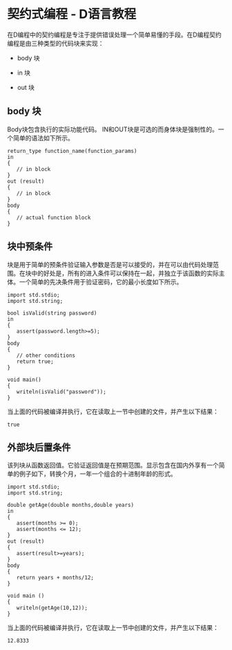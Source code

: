 # 契约式编程 - D语言教程

在D编程中的契约编程是专注于提供错误处理一个简单易懂的手段。在D编程契约编程是由三种类型的代码块来实现：

*   body 块

*   in 块

*   out 块

## body 块

Body块包含执行的实际功能代码。 IN和OUT块是可选的而身体块是强制性的。一个简单的语法如下所示。

```
return_type function_name(function_params)
in
{
   // in block
}
out (result)
{
   // in block
}
body
{
   // actual function block
}
```

## 块中预条件

块是用于简单的预条件验证输入参数是否是可以接受的，并在可以由代码处理范围。在块中的好处是，所有的进入条件可以保持在一起，并独立于该函数的实际主体。一个简单的先决条件用于验证密码，它的最小长度如下所示。

```
import std.stdio;
import std.string;

bool isValid(string password)
in
{
   assert(password.length>=5);
}
body
{
   // other conditions
   return true;
}

void main()
{
   writeln(isValid("password"));
}
```

当上面的代码被编译并执行，它在读取上一节中创建的文件，并产生以下结果：

```
true

```

## 外部块后置条件

该列块从函数返回值。它验证返回值是在预期范围。显示包含在国内外享有一个简单的例子如下，转换个月，一年一个组合的十进制年龄的形式。

```
import std.stdio;
import std.string;

double getAge(double months,double years)
in
{
   assert(months >= 0);
   assert(months <= 12);
}
out (result)
{
   assert(result>=years);
}
body
{
   return years + months/12;
}

void main ()
{
   writeln(getAge(10,12));
}

```

当上面的代码被编译并执行，它在读取上一节中创建的文件，并产生以下结果：

```
12.8333
```

 
